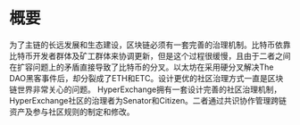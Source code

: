 # 概要

为了主链的长远发展和生态建设，区块链必须有一套完善的治理机制。比特币依靠比特币开发者群体及矿工群体来协调更新，但是这个过程很缓慢，且由于二者之间在扩容问题上的矛盾直接导致了比特币的分叉。以太坊在采用硬分叉解决The DAO黑客事件后，却分裂成了ETH和ETC。设计更优的社区治理方式一直是区块链世界非常关心的问题。
HyperExchange拥有一套设计完善的社区治理机制，HyperExchange社区的治理者为Senator和Citizen。二者通过共识协作管理跨链资产及参与社区规则的制定和修改。